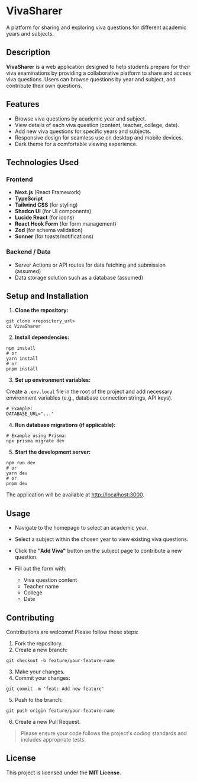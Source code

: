 # VivaSharer

A platform for sharing and exploring viva questions for different academic years and subjects.

## Description

**VivaSharer** is a web application designed to help students prepare for their viva examinations by providing a collaborative platform to share and access viva questions. Users can browse questions by year and subject, and contribute their own questions.

## Features

* Browse viva questions by academic year and subject.
* View details of each viva question (content, teacher, college, date).
* Add new viva questions for specific years and subjects.
* Responsive design for seamless use on desktop and mobile devices.
* Dark theme for a comfortable viewing experience.

## Technologies Used

### Frontend

* **Next.js** (React Framework)
* **TypeScript**
* **Tailwind CSS** (for styling)
* **Shadcn UI** (for UI components)
* **Lucide React** (for icons)
* **React Hook Form** (for form management)
* **Zod** (for schema validation)
* **Sonner** (for toasts/notifications)

### Backend / Data

* Server Actions or API routes for data fetching and submission (assumed)
* Data storage solution such as a database (assumed)

## Setup and Installation

1. **Clone the repository:**

```
git clone <repository_url>
cd VivaSharer
```

2. **Install dependencies:**

```
npm install
# or
yarn install
# or
pnpm install
```

3. **Set up environment variables:**

Create a `.env.local` file in the root of the project and add necessary environment variables (e.g., database connection strings, API keys).

```
# Example:
DATABASE_URL="..."
```

4. **Run database migrations (if applicable):**

```
# Example using Prisma:
npx prisma migrate dev
```

5. **Start the development server:**

```
npm run dev
# or
yarn dev
# or
pnpm dev
```

The application will be available at [http://localhost:3000](http://localhost:3000).

## Usage

* Navigate to the homepage to select an academic year.
* Select a subject within the chosen year to view existing viva questions.
* Click the **"Add Viva"** button on the subject page to contribute a new question.
* Fill out the form with:

  * Viva question content
  * Teacher name
  * College
  * Date

## Contributing

Contributions are welcome! Please follow these steps:

1. Fork the repository.
2. Create a new branch:

```
git checkout -b feature/your-feature-name
```

3. Make your changes.
4. Commit your changes:

```
git commit -m 'feat: Add new feature'
```

5. Push to the branch:

```
git push origin feature/your-feature-name
```

6. Create a new Pull Request.

> Please ensure your code follows the project's coding standards and includes appropriate tests.

## License

This project is licensed under the **MIT License**.
